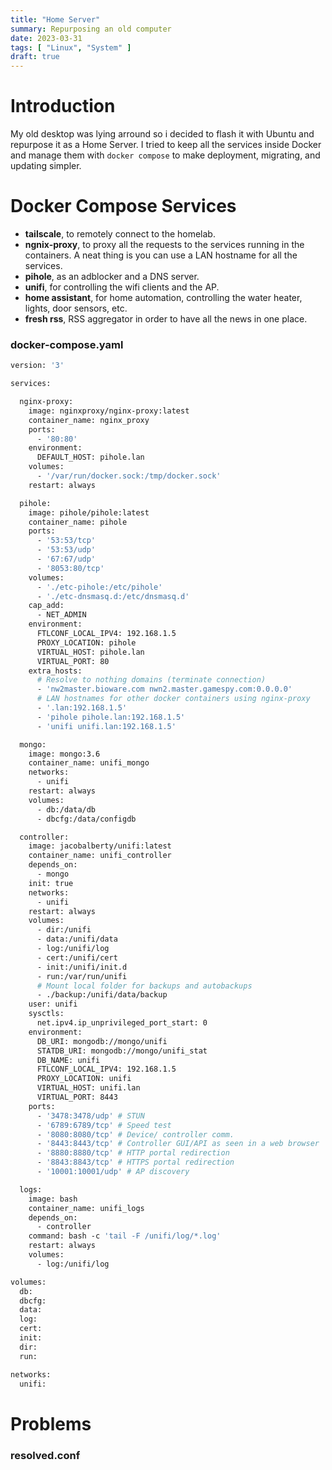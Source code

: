 ```yaml
---
title: "Home Server"
summary: Repurposing an old computer
date: 2023-03-31
tags: [ "Linux", "System" ]
draft: true
---
```


# Introduction

My old desktop was lying arround so i decided to flash it with Ubuntu and repurpose it as a Home Server. I tried to keep
all the services inside Docker and manage them with `docker compose` to make deployment, migrating, and updating
simpler.

# Docker Compose Services

- **tailscale**, to remotely connect to the homelab.
- **ngnix-proxy**, to proxy all the requests to the services running in the containers. A neat thing is you can use a
  LAN hostname for all the services.
- **pihole**, as an adblocker and a DNS server.
- **unifi**, for controlling the wifi clients and the AP.
- **home assistant**, for home automation, controlling the water heater, lights, door sensors, etc.
- **fresh rss**, RSS aggregator in order to have all the news in one place.

### docker-compose.yaml

```Dockerfile
version: '3'

services:

  nginx-proxy:
    image: nginxproxy/nginx-proxy:latest
    container_name: nginx_proxy
    ports:
      - '80:80'
    environment:
      DEFAULT_HOST: pihole.lan
    volumes:
      - '/var/run/docker.sock:/tmp/docker.sock'
    restart: always

  pihole:
    image: pihole/pihole:latest
    container_name: pihole
    ports:
      - '53:53/tcp'
      - '53:53/udp'
      - '67:67/udp'
      - '8053:80/tcp'
    volumes:
      - './etc-pihole:/etc/pihole'
      - './etc-dnsmasq.d:/etc/dnsmasq.d'
    cap_add:
      - NET_ADMIN
    environment:
      FTLCONF_LOCAL_IPV4: 192.168.1.5
      PROXY_LOCATION: pihole
      VIRTUAL_HOST: pihole.lan
      VIRTUAL_PORT: 80
    extra_hosts:
      # Resolve to nothing domains (terminate connection)
      - 'nw2master.bioware.com nwn2.master.gamespy.com:0.0.0.0'
      # LAN hostnames for other docker containers using nginx-proxy
      - '.lan:192.168.1.5'
      - 'pihole pihole.lan:192.168.1.5'
      - 'unifi unifi.lan:192.168.1.5'

  mongo:
    image: mongo:3.6
    container_name: unifi_mongo
    networks:
      - unifi
    restart: always
    volumes:
      - db:/data/db
      - dbcfg:/data/configdb

  controller:
    image: jacobalberty/unifi:latest
    container_name: unifi_controller
    depends_on:
      - mongo
    init: true
    networks:
      - unifi
    restart: always
    volumes:
      - dir:/unifi
      - data:/unifi/data
      - log:/unifi/log
      - cert:/unifi/cert
      - init:/unifi/init.d
      - run:/var/run/unifi
      # Mount local folder for backups and autobackups
      - ./backup:/unifi/data/backup
    user: unifi
    sysctls:
      net.ipv4.ip_unprivileged_port_start: 0
    environment:
      DB_URI: mongodb://mongo/unifi
      STATDB_URI: mongodb://mongo/unifi_stat
      DB_NAME: unifi
      FTLCONF_LOCAL_IPV4: 192.168.1.5
      PROXY_LOCATION: unifi
      VIRTUAL_HOST: unifi.lan
      VIRTUAL_PORT: 8443
    ports:
      - '3478:3478/udp' # STUN
      - '6789:6789/tcp' # Speed test
      - '8080:8080/tcp' # Device/ controller comm.
      - '8443:8443/tcp' # Controller GUI/API as seen in a web browser
      - '8880:8880/tcp' # HTTP portal redirection
      - '8843:8843/tcp' # HTTPS portal redirection
      - '10001:10001/udp' # AP discovery

  logs:
    image: bash
    container_name: unifi_logs
    depends_on:
      - controller
    command: bash -c 'tail -F /unifi/log/*.log'
    restart: always
    volumes:
      - log:/unifi/log

volumes:
  db:
  dbcfg:
  data:
  log:
  cert:
  init:
  dir:
  run:

networks:
  unifi:
```

# Problems

### resolved.conf
